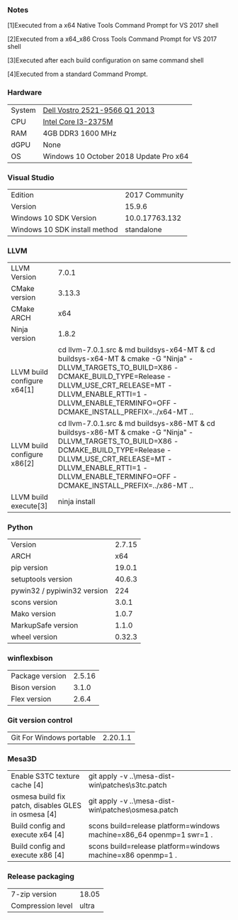 ### Notes

[1]Executed from a x64 Native Tools Command Prompt for VS 2017 shell

[2]Executed from a x64_x86 Cross Tools Command Prompt for VS 2017 shell

[3]Executed after each build configuration on same command shell

[4]Executed from a standard Command Prompt.
### Hardware
| | |
|-|-|
System | [Dell Vostro 2521-9566 Q1 2013](http://www.dell.com/support/home/en/us/robsdt1/product-support/product/vostro-2521)
CPU | [Intel Core I3-2375M](https://ark.intel.com/products/74259/Intel-Core-i3-2375M-Processor-3M-Cache-1_50-GHz)
RAM | 4GB DDR3 1600 MHz
dGPU | None
OS | Windows 10 October 2018 Update Pro x64
### Visual Studio
| | |
|-|-|
Edition | 2017 Community
Version | 15.9.6
Windows 10 SDK Version | 10.0.17763.132
Windows 10 SDK install method | standalone
### LLVM
| | |
|-|-|
LLVM Version | 7.0.1
CMake version | 3.13.3
CMake ARCH | x64
Ninja version | 1.8.2
LLVM build configure x64[1] | cd llvm-7.0.1.src & md buildsys-x64-MT & cd buildsys-x64-MT & cmake -G "Ninja" -DLLVM_TARGETS_TO_BUILD=X86 -DCMAKE_BUILD_TYPE=Release -DLLVM_USE_CRT_RELEASE=MT -DLLVM_ENABLE_RTTI=1 -DLLVM_ENABLE_TERMINFO=OFF -DCMAKE_INSTALL_PREFIX=../x64-MT ..
LLVM build configure x86[2] | cd llvm-7.0.1.src & md buildsys-x86-MT & cd buildsys-x86-MT & cmake -G "Ninja" -DLLVM_TARGETS_TO_BUILD=X86 -DCMAKE_BUILD_TYPE=Release -DLLVM_USE_CRT_RELEASE=MT -DLLVM_ENABLE_RTTI=1 -DLLVM_ENABLE_TERMINFO=OFF -DCMAKE_INSTALL_PREFIX=../x86-MT ..
LLVM build execute[3] | ninja install
### Python
| | |
|-|-|
Version | 2.7.15
ARCH | x64
pip version | 19.0.1
setuptools version | 40.6.3
pywin32 / pypiwin32 version | 224
scons version | 3.0.1
Mako version | 1.0.7
MarkupSafe version | 1.1.0
wheel version | 0.32.3
### winflexbison
| | |
|-|-|
Package version | 2.5.16
Bison version | 3.1.0
Flex version | 2.6.4
### Git version control
| | |
|-|-|
Git For Windows portable | 2.20.1.1
### Mesa3D
| | |
|-|-|
Enable S3TC texture cache [4] | git apply -v ..\mesa-dist-win\patches\s3tc.patch
osmesa build fix patch, disables GLES in osmesa [4] | git apply -v ..\mesa-dist-win\patches\osmesa.patch
Build config and execute x64 [4] | scons build=release platform=windows machine=x86_64 openmp=1 swr=1 .
Build config and execute x86 [4] | scons build=release platform=windows machine=x86 openmp=1 .
### Release packaging
| | |
|-|-|
7-zip version | 18.05
Compression level | ultra